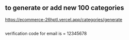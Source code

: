 ## to generate or add new 100 categories

https://ecommerce-26hptl.vercel.app/categories/generate

##

verification code for email is = 12345678
